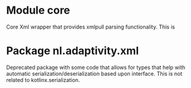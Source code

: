 # Module core
Core Xml wrapper that provides xmlpull parsing functionality. This is

# Package nl.adaptivity.xml
Deprecated package with some code that allows for types that
help with automatic serialization/deserialization based upon interface.
This is not related to kotlinx.serialization.
